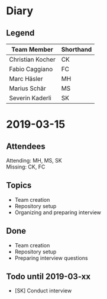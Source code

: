 # Diary
## Legend

| Team Member      | Shorthand |
| ---------------- | --------- |
| Christian Kocher | CK        |
| Fabio Caggiano   | FC        |
| Marc Häsler      | MH        |
| Marius Schär     | MS        |
| Severin Kaderli  | SK        |

# 2019-03-15
## Attendees
Attending: MH, MS, SK  
Missing: CK, FC

## Topics
- Team creation
- Repository setup
- Organizing and preparing interview

## Done
- Team creation
- Repository setup
- Preparing interview questions

## Todo until 2019-03-xx
- [SK] Conduct interview
